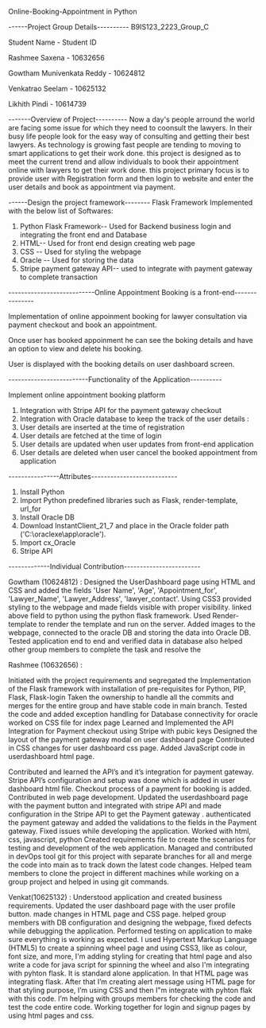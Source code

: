 Online-Booking-Appointment in Python

------Project Group Details----------
B9IS123_2223_Group_C

Student Name              - Student ID

Rashmee Saxena            - 10632656

Gowtham Munivenkata Reddy - 10624812

Venkatrao Seelam          - 10625132

Likhith Pindi             - 10614739

-------Overview of Project----------
Now a day's people arround the world are facing some issue for which they need to coonsult the lawyers.
In their busy life people look for the easy way of consulting and getting their best lawyers. As technology is growing fast
people are tending to moving to smart applications to get their work done. this project is designed as to meet the current
trend and allow individuals to book their appointment online with lawyers to get their work done. this project primary focus is to 
provide user with Registration form and then login to website and enter the user details and book as appointment via payment.

------Design the project framework-------- 
Flask Framework Implemented with the below list of Softwares:
1. Python Flask Framework-- Used for Backend business login and integrating the front end and Database
2. HTML-- Used for front end design creating web page
3. CSS -- Used for styling the webpage
4. Oracle -- Used for storing the data
5. Stripe payment gateway API-- used to integrate with payment gateway to complete transaction

---------------------------Online Appointment Booking is a front-end---------------

Implementation of online appoinment booking for lawyer consultation via payment checkout and book an appointment.

Once user has booked appoinment he can see the boking details and have an option to view and delete his booking. 

User is displayed with the booking details on user dashboard screen.

-------------------------Functionality of the Application----------

Implement online appointment booking platform

1. Integration with Stripe API for the payment gateway checkout
2. Integration with Oracle database to keep the track of the user details : 
3. User details are inserted at the time of registration
4. User details are fetched at the time of login
5. User details are updated when user updates from front-end application
6. User details are deleted when user cancel the booked appointment from application

----------------Attributes---------------------------
1. Install Python
2. Import Python predefined libraries such as Flask, render-template, url_for
3. Install Oracle DB
4. Download InstantClient_21_7 and place in the Oracle folder path ('C:\oraclexe\app\oracle').
5. Import cx_Oracle
6. Stripe API

-------------Individual Contribution------------------------

Gowtham (10624812) :
Designed the UserDashboard page using HTML and CSS and added the fields 'User Name', 'Age', 'Appointment_for', 'Lawyer_Name', 'Lawyer_Address', 'lawyer_contact'.
Using CSS3 provided styling to the webpage and made fields visible with proper visibility. linked above field to python using the python flask framework.
Used Render-template to render the template and run on the server. Added images to the webpage, connected to the oracle DB and storing the data into Oracle DB.
Tested application end to end and verified data in database also helped other group members to complete the task and resolve the 

Rashmee (10632656) :

Initiated with the project requirements and segregated the 
Implementation of the Flask framework with installation of pre-requisites for Python, PIP, Flask, Flask-login
Taken the ownership to handle all the commits and merges for the entire group and have stable code in main branch.
Tested the code and added exception handling for Database connectivity for oracle
worked on CSS file for index page
Learned and Implemented the API Integration for Payment checkout using Stripe with pubic keys
Designed the layout of the payment gateway modal on user dashboard page
Contributed in CSS changes for user dashboard css page.
Added JavaScript code in userdashboard html page.

Contributed and learned the API’s and it’s integration for payment gateway.
Stripe API’s configuration and setup was done which is added in user dashboard html file. 
Checkout process of a payment for booking is added. 
Contributed in web page development.
Updated the userdashboard page with the payment button and integrated with stripe API and made configuration in the Stripe API to get the Payment gateway . authenticated the payment gateway and added the validations to the fields in the Payment gateway. Fixed issues while developing the application.
Worked with html, css, javascript, python
 Created requirements file to create the scenarios for testing and development of the web application.
Managed and contributed in devOps tool git for this project with separate branches for all and merge the code into main as to track down the latest code changes.
Helped team members  to clone the project in different machines while working on a group project and helped in using git commands. 



Venkat(10625132) :
 Understood application and created business requirements. Updated the user dashboard page with the user profile button. made changes in HTML page and CSS page. helped group members with DB configuration and designing the webpage, fixed defects while debugging the application. Performed testing on application to make sure everything is working as expected.
I used Hypertext Markup Language (HTML5) to create a spinning wheel page and using CSS3, like as colour, font size, and more, I'm adding styling for creating that html page and also write a code for java script for spinning the wheel and also I'm integrating with pyhton flask. It is standard alone application. In that HTML page was integrating flask. After that I’m creating alert message using HTML page for that styling purpose, I’m using CSS and then I"m integrate with pyhton flak with this code. I’m helping with groups members for checking the code and test the code entire code. Working together for login and signup pages by using html pages and css.

